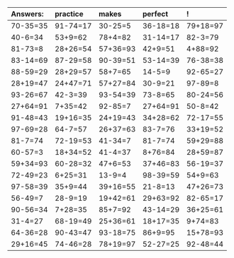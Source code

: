 | Answers: | practice | makes | perfect | ! |
| :--- | :--- | :--- | :--- | :--- |
| 70-35=35 | 91-74=17 | 30-25=5 | 36-18=18 | 79+18=97 | 
| 40-6=34 | 53+9=62 | 78+4=82 | 31-14=17 | 82-3=79 | 
| 81-73=8 | 28+26=54 | 57+36=93 | 42+9=51 | 4+88=92 | 
| 83-14=69 | 87-29=58 | 90-39=51 | 53-14=39 | 76-38=38 | 
| 88-59=29 | 28+29=57 | 58+7=65 | 14-5=9 | 92-65=27 | 
| 28+19=47 | 24+47=71 | 57+27=84 | 30-9=21 | 97-89=8 | 
| 93-26=67 | 42-3=39 | 93-54=39 | 73-8=65 | 80-24=56 | 
| 27+64=91 | 7+35=42 | 92-85=7 | 27+64=91 | 50-8=42 | 
| 91-48=43 | 19+16=35 | 24+19=43 | 34+28=62 | 72-17=55 | 
| 97-69=28 | 64-7=57 | 26+37=63 | 83-7=76 | 33+19=52 | 
| 81-7=74 | 72-19=53 | 41-34=7 | 81-7=74 | 59+29=88 | 
| 60-57=3 | 18+34=52 | 41-4=37 | 8+76=84 | 28+59=87 | 
| 59+34=93 | 60-28=32 | 47+6=53 | 37+46=83 | 56-19=37 | 
| 72-49=23 | 6+25=31 | 13-9=4 | 98-39=59 | 54+9=63 | 
| 97-58=39 | 35+9=44 | 39+16=55 | 21-8=13 | 47+26=73 | 
| 56-49=7 | 28-9=19 | 19+42=61 | 29+63=92 | 82-65=17 | 
| 90-56=34 | 7+28=35 | 85+7=92 | 43-14=29 | 36+25=61 | 
| 31-4=27 | 68-19=49 | 25+36=61 | 18+17=35 | 9+74=83 | 
| 64-36=28 | 90-43=47 | 93-18=75 | 86+9=95 | 15+78=93 | 
| 29+16=45 | 74-46=28 | 78+19=97 | 52-27=25 | 92-48=44 | 
